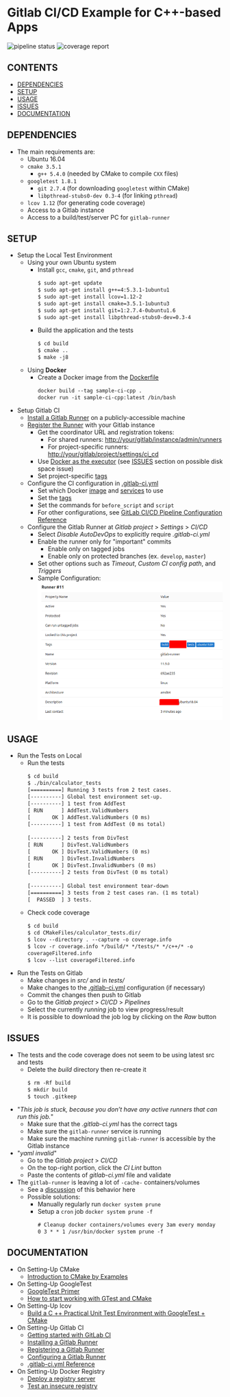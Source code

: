 # Gitlab CI/CD Example for C++-based Apps

![pipeline status][1] ![coverage report][2]

## CONTENTS

* [DEPENDENCIES](#dependencies)
* [SETUP](#setup)
* [USAGE](#usage)
* [ISSUES](#issues)
* [DOCUMENTATION](#documentation)

## DEPENDENCIES

* The main requirements are:
    * Ubuntu 16.04
    * `cmake 3.5.1`
        * `g++ 5.4.0` (needed by CMake to compile `CXX` files)
    * `googletest 1.8.1`
        * `git 2.7.4` (for downloading `googletest` within CMake)
        * `libpthread-stubs0-dev 0.3-4` (for linking `pthread`)
    * `lcov 1.12` (for generating code coverage)
    * Access to a Gitlab instance
    * Access to a build/test/server PC for `gitlab-runner`

## SETUP

* Setup the Local Test Environment
    * Using your own Ubuntu system
        * Install `gcc`, `cmake`, `git`, and `pthread`
            ```
            $ sudo apt-get update
            $ sudo apt-get install g++=4:5.3.1-1ubuntu1
            $ sudo apt-get install lcov=1.12-2
            $ sudo apt-get install cmake=3.5.1-1ubuntu3
            $ sudo apt-get install git=1:2.7.4-0ubuntu1.6
            $ sudo apt-get install libpthread-stubs0-dev=0.3-4

            ```
        * Build the application and the tests
            ```
            $ cd build
            $ cmake ..
            $ make -j8

            ```
    * Using **Docker**
        * Create a Docker image from the [Dockerfile](./Dockerfile)
            ```
            docker build --tag sample-ci-cpp .
            docker run -it sample-ci-cpp:latest /bin/bash

            ```
* Setup Gitlab CI
    * [Install a Gitlab Runner](https://docs.gitlab.com/runner/install/) on a publicly-accessible machine
    * [Register the Runner](https://docs.gitlab.com/runner/register/index.html) with your Gitlab instance
        * Get the coordinator URL and registration tokens:
            * For shared runners: <http://your/gitlab/instance/admin/runners>
            * For project-specific runners: <http://your/gitlab/project/settings/ci_cd>
        * Use [Docker as the executor](https://docs.gitlab.com/runner/executors/docker.html) (see [ISSUES](#issues) section on possible disk space issue)
        * Set project-specific [tags](https://docs.gitlab.com/ee/ci/runners/#using-tags)
    * Configure the CI configuration in [.gitlab-ci.yml](./.gitlab-ci.yml)
        * Set which Docker [image](https://docs.gitlab.com/runner/executors/docker.html#the-image-keyword) and [services](https://docs.gitlab.com/runner/executors/docker.html#the-services-keyword) to use
        * Set the [tags](https://docs.gitlab.com/ee/ci/runners/#using-tags)
        * Set the commands for `before_script` and `script`
        * For other configurations, see [GitLab CI/CD Pipeline Configuration Reference](https://docs.gitlab.com/ee/ci/yaml/)
    * Configure the Gitlab Runner at *Gitlab project* > *Settings* > *CI/CD*
        * Select *Disable AutoDevOps* to explicitly require *.gitlab-ci.yml*
        * Enable the runner only for "important" commits
            * Enable only on tagged jobs
            * Enable only on protected branches (ex. `develop`, `master`)
        * Set other options such as *Timeout*, *Custom CI config path*, and *Triggers*
        * Sample Configuration:
            ![Sample Configuration](./docs/sample-ci-runner.png)

## USAGE

* Run the Tests on Local
    * Run the tests
        ```
        $ cd build
        $ ./bin/calculator_tests
        [==========] Running 3 tests from 2 test cases.
        [----------] Global test environment set-up.
        [----------] 1 test from AddTest
        [ RUN      ] AddTest.ValidNumbers
        [       OK ] AddTest.ValidNumbers (0 ms)
        [----------] 1 test from AddTest (0 ms total)

        [----------] 2 tests from DivTest
        [ RUN      ] DivTest.ValidNumbers
        [       OK ] DivTest.ValidNumbers (0 ms)
        [ RUN      ] DivTest.InvalidNumbers
        [       OK ] DivTest.InvalidNumbers (0 ms)
        [----------] 2 tests from DivTest (0 ms total)

        [----------] Global test environment tear-down
        [==========] 3 tests from 2 test cases ran. (1 ms total)
        [  PASSED  ] 3 tests.

        ```
    * Check code coverage
        ```
        $ cd build
        $ cd CMakeFiles/calculator_tests.dir/
        $ lcov --directory . --capture -o coverage.info
        $ lcov -r coverage.info */build/* */tests/* */c++/* -o coverageFiltered.info
        $ lcov --list coverageFiltered.info

        ```
* Run the Tests on Gitlab
    * Make changes in *src/* and in *tests/*
    * Make changes to the [.gitlab-ci.yml](./.gitlab-ci.yml) configuration (if necessary)
    * Commit the changes then push to Gitlab
    * Go to the *Gitlab project* > *CI/CD* > *Pipelines*
    * Select the currently *running* job to view progress/result
    * It is possible to download the job log by clicking on the *Raw* button

## ISSUES

* The tests and the code coverage does not seem to be using latest src and tests
    * Delete the *build* directory then re-create it
        ```
        $ rm -Rf build
        $ mkdir build
        $ touch .gitkeep

        ```
* "*This job is stuck, because you don’t have any active runners that can run this job.*"
    * Make sure that the *.gitlab-ci.yml* has the correct tags
    * Make sure the `gitlab-runner` service is running
    * Make sure the machine running `gitlab-runner` is accessible by the Gitlab instance
* "*yaml invalid*"
    * Go to the *Gitlab project* > *CI/CD*
    * On the top-right portion, click the *CI Lint* button
    * Paste the contents of *gitlab-ci.yml* file and validate
* The `gitlab-runner` is leaving a lot of `-cache-` containers/volumes
    * See a [discussion](https://gitlab.com/gitlab-org/gitlab-runner/issues/2980#note_106845694) of this behavior here
    * Possible solutions:
        * Manually regularly run `docker system prune`
        * Setup a `cron` job `docker system prune -f`
            ```
            # Cleanup docker containers/volumes every 3am every monday
            0 3 * * 1 /usr/bin/docker system prune -f

            ```

## DOCUMENTATION

* On Setting-Up CMake
    * [Introduction to CMake by Examples](http://derekmolloy.ie/hello-world-introductions-to-cmake/)
* On Setting-Up GoogleTest
    * [GoogleTest Primer](https://github.com/google/googletest/blob/master/googletest/docs/primer.md)
    * [How to start working with GTest and CMake](https://stackoverflow.com/q/8507723/2745495)
* On Setting-Up lcov
    * [Build a C ++ Practical Unit Test Environment with GoogleTest + CMake](https://qiita.com/imasaaki/items/0021d1ef14660184f396)
* On Setting-Up Gitlab CI
    * [Getting started with GitLab CI](http://192.168.1.61/help/ci/quick_start/README)
    * [Installing a Gitlab Runner](https://docs.gitlab.com/runner/install/)
    * [Registering a Gitlab Runner](https://docs.gitlab.com/runner/register/index.html)
    * [Configuring a Gitlab Runner](https://docs.gitlab.com/runner/#configuring-gitlab-runner)
    * [.gitlab-ci.yml Reference](https://docs.gitlab.com/ee/ci/yaml/README.html)
* On Setting-Up Docker Registry
    * [Deploy a registry server](https://docs.docker.com/registry/deploying/)
    * [Test an insecure registry](https://docs.docker.com/registry/insecure/)

[1]: http://192.168.1.61/commonpf/sample-ci-cpp/badges/master/pipeline.svg
[2]: http://192.168.1.61/commonpf/sample-ci-cpp/badges/master/coverage.svg
